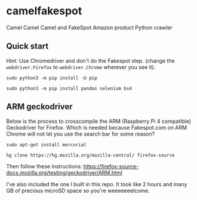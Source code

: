 # camelfakespot
Camel Camel Camel and FakeSpot Amazon product Python crawler

## Quick start
Hint: Use Chromedriver and don't do the Fakespot step. (change the `webdriver.Firefox` to `webdriver.Chrome` wherever you see it).

```sudo python3 -m pip install -U pip```

```sudo python3 -m pip install pandas selenium bs4```

## ARM geckodriver
Below is the process to crosscompile the ARM (Raspberry Pi 4 compatible) Geckodriver for Firefox. Which is needed because Fakespot.com on ARM Chrome will not let you use the search bar for some reason?

```sudo apt-get install mercurial```

```hg clone https://hg.mozilla.org/mozilla-central/ firefox-source```

Then follow these instructions: https://firefox-source-docs.mozilla.org/testing/geckodriver/ARM.html

I've also included the one I built in this repo. It took like 2 hours and many GB of precious microSD space so you're weeeeeeelcome.
